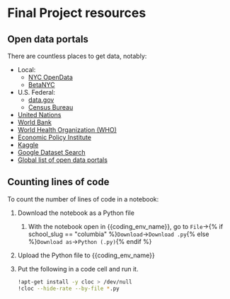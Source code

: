 # Final Project resources

## Open data portals

There are countless places to get data, notably:

- Local:
   - [NYC OpenData](https://opendata.cityofnewyork.us/)
   - [BetaNYC](https://data.beta.nyc/)
- U.S. Federal:
   - [data.gov](https://www.data.gov/)
   - [Census Bureau](https://data.census.gov/)
- [United Nations](https://data.un.org/)
- [World Bank](https://data.worldbank.org/)
- [World Health Organization (WHO)](https://www.who.int/data)
- [Economic Policy Institute](https://www.epi.org/data/)
- [Kaggle](https://www.kaggle.com/datasets)
- [Google Dataset Search](https://datasetsearch.research.google.com/)
- [Global list of open data portals](https://dataportals.org/)

## Counting lines of code

To count the number of lines of code in a notebook:

1. Download the notebook as a Python file
    1. With the notebook open in {{coding_env_name}}, go to `File`->{% if school_slug == "columbia" %}`Download`->`Download .py`{% else %}`Download as`->`Python (.py)`{% endif %}
1. Upload the Python file to {{coding_env_name}}
1. Put the following in a code cell and run it.

    ```sh
    !apt-get install -y cloc > /dev/null
    !cloc --hide-rate --by-file *.py
    ```
